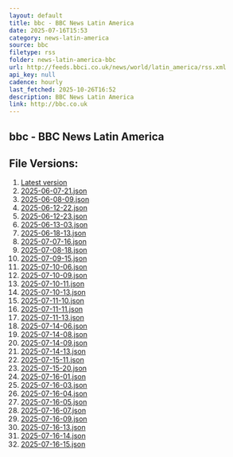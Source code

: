 ```yaml
---
layout: default
title: bbc - BBC News Latin America
date: 2025-07-16T15:53
category: news-latin-america
source: bbc
filetype: rss
folder: news-latin-america-bbc
url: http://feeds.bbci.co.uk/news/world/latin_america/rss.xml
api_key: null
cadence: hourly
last_fetched: 2025-10-26T16:52
description: BBC News Latin America
link: http://bbc.co.uk
---
```


## bbc - BBC News Latin America

<div id="data-chart"></div>
<div id="data-table"></div>
<script>
document.addEventListener('DOMContentLoaded', function(){
  document.getElementById('data-table').textContent = 'This source isn't supported for tables yet.';
});
</script>

## File Versions:
1. [Latest version](./latest.json)
2. [2025-06-07-21.json](./2025-06-07-21.json)
3. [2025-06-08-09.json](./2025-06-08-09.json)
4. [2025-06-12-22.json](./2025-06-12-22.json)
5. [2025-06-12-23.json](./2025-06-12-23.json)
6. [2025-06-13-03.json](./2025-06-13-03.json)
7. [2025-06-18-13.json](./2025-06-18-13.json)
8. [2025-07-07-16.json](./2025-07-07-16.json)
9. [2025-07-08-18.json](./2025-07-08-18.json)
10. [2025-07-09-15.json](./2025-07-09-15.json)
11. [2025-07-10-06.json](./2025-07-10-06.json)
12. [2025-07-10-09.json](./2025-07-10-09.json)
13. [2025-07-10-11.json](./2025-07-10-11.json)
14. [2025-07-10-13.json](./2025-07-10-13.json)
15. [2025-07-11-10.json](./2025-07-11-10.json)
16. [2025-07-11-11.json](./2025-07-11-11.json)
17. [2025-07-11-13.json](./2025-07-11-13.json)
18. [2025-07-14-06.json](./2025-07-14-06.json)
19. [2025-07-14-08.json](./2025-07-14-08.json)
20. [2025-07-14-09.json](./2025-07-14-09.json)
21. [2025-07-14-13.json](./2025-07-14-13.json)
22. [2025-07-15-11.json](./2025-07-15-11.json)
23. [2025-07-15-20.json](./2025-07-15-20.json)
24. [2025-07-16-01.json](./2025-07-16-01.json)
25. [2025-07-16-03.json](./2025-07-16-03.json)
26. [2025-07-16-04.json](./2025-07-16-04.json)
27. [2025-07-16-05.json](./2025-07-16-05.json)
28. [2025-07-16-07.json](./2025-07-16-07.json)
29. [2025-07-16-09.json](./2025-07-16-09.json)
30. [2025-07-16-13.json](./2025-07-16-13.json)
31. [2025-07-16-14.json](./2025-07-16-14.json)
32. [2025-07-16-15.json](./2025-07-16-15.json)
